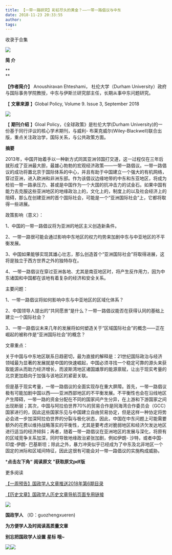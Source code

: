 ```yaml
---
title: 【一带一路研究】彩虹尽头的黄金？——一带一路倡议与中东
date: 2018-11-23 20:33:55
author: 
tags: 
---
```



收录于合集

![](/images/3501/2.gif)

  

**简 介**

 **  
**

 **【作者简介】** Anoushiravan Ehteshami， 杜伦大学（Durham
University）政府与国际事务学院教授，中东与伊斯兰研究部主任，长期从事中东问题研究。

【 **文章来源** 】Global Policy, Volume 9. Issue 3, September 2018

![](/images/3501/3.png)

  

【 **期刊介绍** 】Gloal Policy，《全球政策》是杜伦大学(Durham University)的一份基于同行评议的核心学术期刊，与威利-
布莱克威尔(Wiley-Blackwell)联合出版，重点关注政治学，国际关系，与公共政策方面。

 **摘要**

  

2013年，中国开始着手以一种新方式同其亚洲邻国打交道，这一过程仅在三年后就形成了亚洲最大胆，最雄心勃勃的宏观经济政策——一带一路倡议。一带一路倡议的成功将置北京于国际体系的中心，并且有助于中国建立一个强大的有机网络，穿过亚洲，进入欧洲和非洲东部。作为该倡议边缘地带的中东和东亚地区，将成为检验一带一路承压力、甚或是中国作为一个大国的抗冲击力的试金石。如果中国有能力去克服这些亚洲地区的地缘政治上的，文化上的，制度上的以及社会经济上的阻碍，那么在创建亚洲的首个国际社会，可能是一个“亚洲国际社会”上，它都将取得一些进展。

  
  
政策影响（意义）：

  

1、中国的一带一路倡议将为亚洲的地区主义创造新条件。

2、一带一路很可能会通过影响中东地区的权力均势来加剧中东与中亚地区的不平衡发展。

3、中国如果能够实现其雄心壮志，那么创造首个“亚洲国际社会”将取得进展，这将是独立于西方世界之外的独特存在。

4、一带一路倡议在穿过亚洲各地、尤其是南亚地区时，将产生反作用力，因为中东诸国和中国都在该地有着复杂的经济和安全关系。

主要问题：

  

1、一带一路倡议将如何影响中东与中亚地区的区域化体系？

2、中国领导人提出的“共同愿景”是什么？一带一路倡议能否在获得认同的基础上建立一个国际社会？

3、一带一路倡议未来几年的发展将如何塑造关于“区域国际社会”的概念——正在崛起的被称作是“亚洲国际社会”的概念？

  

文章重点：

  

  

关于中国与中东地区联系日趋密切，最为直接的解释是：21世纪国际政治与经济领域最为显著的发展就是中国的快速崛起，中国必须寻找一个稳定可靠的源头来获取能源从而助力经济增长，而波斯湾地区诸国雄厚的能源禀赋，让出于现实考量的北京更加趋向于加强与该地区的紧密关联。

  

但是基于现实考量，一带一路倡议的全面实现存在重大屏障。首先，一带一路倡议极有可能加剧中国以西——亚洲西部地区的不平衡发展。不平衡性也会在沿线地区产生障碍，一带一路的资金分配在不同的国家间产生分异，在上游和下游国家之间出现断层；其次，中国与阿拉伯世界70%的贸易合作是同海湾合作委员会（GCC）国家进行的，因此这些国家乐见与中国建立自由贸易协定，但是这样一种协定将势必会进一步加深阿拉伯世界的分裂与极化状态，因此，中国在中东问题上可能需要额外的花费以维持战略落实的平衡性，尤其是要考虑对脆弱地区和经济欠发达地区进行适当的经济倾斜；再者，随着一带一路倡议在亚洲地区的发展与深化，将原有的区域竞争关系加深，同时导致地缘政治紧张加剧，例如伊朗-
沙特，或者中国-印度-伊朗-
巴基斯坦；除此之外，暴力冲突似乎已经成为了中东及北非地区一个固定的洲际和区域间特征，因此这很有可能会对一带一路倡议的实施构成威胁。

  

 ***点击左下角“** **阅读原文** **”获取原文pdf版**

  

更多阅读

[【一周预告】国政学人文章推送2018年第6期目录](http://mp.weixin.qq.com/s?__biz=MzI3MTYzMzE5Mw==&mid=2247487809&idx=1&sn=4437e6a71e49e302f0a35c6bd87f9a34&chksm=eb3f8f07dc480611eaf9af03a9945fadf78edac610c24ff2a4ecace810539c6a55372dcb4dcf&scene=21#wechat_redirect)  

[【历史文章】国政学人历史文章导航页面专用链接](http://mp.weixin.qq.com/s?__biz=MzI3MTYzMzE5Mw==&mid=2247487647&idx=4&sn=713bf729dca089516e8f304f88955380&chksm=eb3f8ed9dc4807cf89f3e211dd726289dd92edc62a6a8e19953bf2b366bbeffb59d285e95119&scene=21#wechat_redirect)  

  

![](/images/3501/4.jpeg)

  

 **国政学人** （ID：guozhengxueren)

  

 **为方便学人及时阅读高质量文章**

 **别忘把国政学人设置** **星标** **哦~**

![](/images/3501/5.gif)![](/images/3501/6.gif)

  

